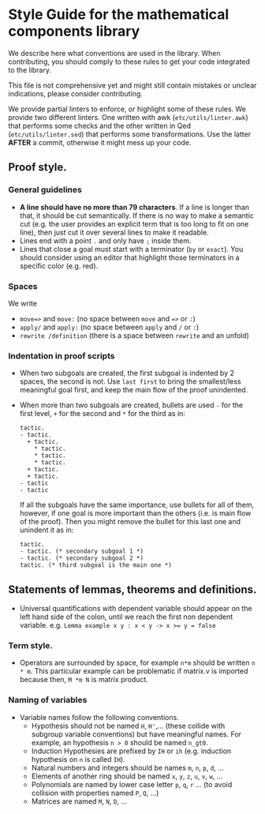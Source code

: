 # Style Guide for the mathematical components library

We describe here what conventions are used in the library.  When
contributing, you should comply to these rules to get your code
integrated to the library.

This file is not comprehensive yet and might still contain mistakes or
unclear indications, please consider contributing.

We provide partial linters to enforce, or highlight some of these
rules. We provide two different linters. One written with awk
(`etc/utils/linter.awk`) that performs some checks and the other
written in Qed (`etc/utils/linter.sed`) that performs some
transformations. Use the latter **AFTER** a commit, otherwise it might
mess up your code.

## Proof style.
### General guidelines
- **A line should have no more than 79 characters**. If a line is
longer than that, it should be cut semantically. If there is no way to
make a semantic cut (e.g. the user provides an explicit term that is
too long to fit on one line), then just cut it over several lines to
make it readable.
- Lines end with a point `.` and only have `;` inside them.
- Lines that close a goal must start with a terminator (`by` or
  `exact`). You should consider using an editor that highlight those
  terminators in a specific color (e.g. red).

### Spaces
We write
- `move=>` and `move:` (no space between `move` and `=>` or `:`)
- `apply/` and `apply:` (no space between `apply` and `/` or `:`)
- `rewrite /definition` (there is a space between `rewrite` and an unfold)

### Indentation in proof scripts
- When two subgoals are created, the first subgoal is indented by 2
  spaces, the second is not. Use `last first` to bring the
  smallest/less meaningful goal first, and keep the main flow of the
  proof unindented.
- When more than two subgoals are created, bullets are used `-` for
  the first level, `+` for the second and `*` for the third as in:
  ```
  tactic.
  - tactic.
    + tactic.
      * tactic.
      * tactic.
      * tactic.
    + tactic.
    + tactic.
  - tactic
  - tactic
  ```

  If all the subgoals have the same importance, use bullets for all of
  them, however, if one goal is more important than the others
  (i.e. is main flow of the proof). Then you might remove the bullet
  for this last one and unindent it as in:
  ```
  tactic.
  - tactic. (* secondary subgoal 1 *)
  - tactic. (* secondary subgoal 2 *)
  tactic. (* third subgoal is the main one *)
  ```

## Statements of lemmas, theorems and definitions.

- Universal quantifications with dependent variable should appear on the left hand side of the colon, until we reach the first non dependent variable. e.g.
  `Lemma example x y : x < y -> x >= y = false`

### Term style.
- Operators are surrounded by space, for example `n*m` should be written `n * m`.
This particular example can be problematic if matrix.v is imported because then, `M *m N` is matrix product.

### Naming of variables
- Variable names follow the following conventions.
  + Hypothesis should not be named `H`, `H'`,... (these collide with
  subgroup variable conventions) but have meaningful names. For
  example, an hypothesis `n > 0` should be named `n_gt0`.
  + Induction Hypothesies are prefixed by `IH` or `ih` (e.g. induction hypothesis on `n` is called `IH`).
  + Natural numbers and integers should be names `m`, `n`, `p`, `d`, ...
  + Elements of another ring should be named `x`, `y`, `z`, `u`, `v`, `w`, ...
  + Polynomials are named by lower case letter `p`, `q`, `r` ... (to avoid collision with properties named `P`, `Q`, ...)
  + Matrices are named `M`, `N`, `D`, ...
